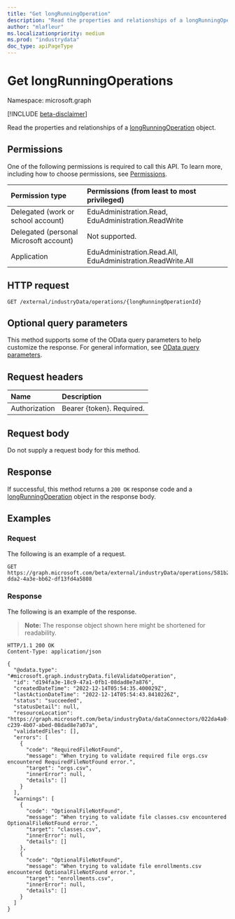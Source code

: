 ```yaml
---
title: "Get longRunningOperation"
description: "Read the properties and relationships of a longRunningOperation object."
author: "mlafleur"
ms.localizationpriority: medium
ms.prod: "industrydata"
doc_type: apiPageType
---
```


# Get longRunningOperations

Namespace: microsoft.graph

[!INCLUDE [beta-disclaimer](../../includes/beta-disclaimer.md)]

Read the properties and relationships of a [longRunningOperation](../resources/industrydata-longrunningoperation.md) object.

## Permissions

One of the following permissions is required to call this API. To learn more, including how to choose permissions, see [Permissions](/graph/permissions-reference).

| Permission type                        | Permissions (from least to most privileged)                 |
| :------------------------------------- | :---------------------------------------------------------- |
| Delegated (work or school account)     | EduAdministration.Read, EduAdministration.ReadWrite         |
| Delegated (personal Microsoft account) | Not supported.                                              |
| Application                            | EduAdministration.Read.All, EduAdministration.ReadWrite.All |

## HTTP request

<!-- {
  "blockType": "ignored"
}
-->

```http
GET /external/industryData/operations/{longRunningOperationId}
```

## Optional query parameters

This method supports some of the OData query parameters to help customize the response. For general information, see [OData query parameters](/graph/query-parameters).

## Request headers

| Name          | Description               |
| :------------ | :------------------------ |
| Authorization | Bearer {token}. Required. |

## Request body

Do not supply a request body for this method.

## Response

If successful, this method returns a `200 OK` response code and a [longRunningOperation](../resources/industrydata-longrunningoperation.md) object in the response body.

## Examples

### Request

The following is an example of a request.

<!-- {
  "blockType": "request",
  "name": "get_longrunningoperation"
}
-->

```http
GET https://graph.microsoft.com/beta/external/industryData/operations/581b2ef8-dda2-4a3e-bb62-df13fd4a5808
```

### Response

The following is an example of the response.

> **Note:** The response object shown here might be shortened for readability.

<!-- {
  "blockType": "response",
  "truncated": true,
  "@odata.type": "microsoft.graph.longRunningOperation"
}
-->

```http
HTTP/1.1 200 OK
Content-Type: application/json

{
  "@odata.type": "#microsoft.graph.industryData.fileValidateOperation",
  "id": "d194fa3e-18c9-47a1-0fb1-08dad8e7a876",
  "createdDateTime": "2022-12-14T05:54:35.400029Z",
  "lastActionDateTime": "2022-12-14T05:54:43.8410226Z",
  "status": "succeeded",
  "statusDetail": null,
  "resourceLocation": "https://graph.microsoft.com/beta/industryData/dataConnectors/022da4a0-c239-4b07-abed-08dad8e7a07a",
  "validatedFiles": [],
  "errors": [
    {
      "code": "RequiredFileNotFound",
      "message": "When trying to validate required file orgs.csv encountered RequiredFileNotFound error.",
      "target": "orgs.csv",
      "innerError": null,
      "details": []
    }
  ],
  "warnings": [
    {
      "code": "OptionalFileNotFound",
      "message": "When trying to validate file classes.csv encountered OptionalFileNotFound error.",
      "target": "classes.csv",
      "innerError": null,
      "details": []
    },
    {
      "code": "OptionalFileNotFound",
      "message": "When trying to validate file enrollments.csv encountered OptionalFileNotFound error.",
      "target": "enrollments.csv",
      "innerError": null,
      "details": []
    }
  ]
}
```
